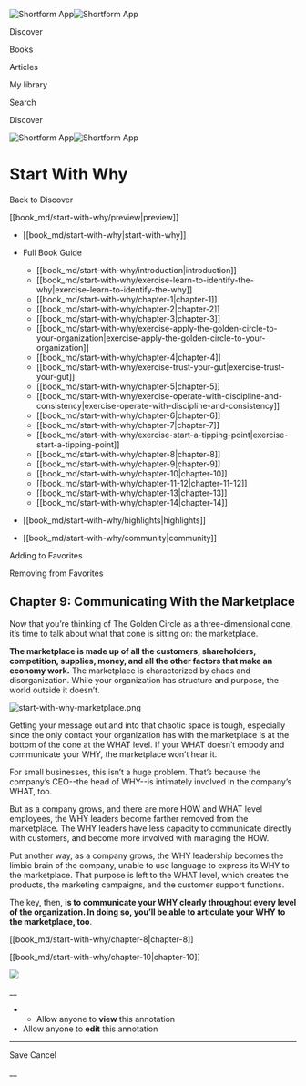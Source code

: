 ![Shortform App](/img/logo.36a2399e.svg)![Shortform App](/img/logo-dark.70c1b072.svg)

Discover

Books

Articles

My library

Search

Discover

![Shortform App](/img/logo.36a2399e.svg)![Shortform App](/img/logo-dark.70c1b072.svg)

# Start With Why

Back to Discover

[[book_md/start-with-why/preview|preview]]

  * [[book_md/start-with-why|start-with-why]]
  * Full Book Guide

    * [[book_md/start-with-why/introduction|introduction]]
    * [[book_md/start-with-why/exercise-learn-to-identify-the-why|exercise-learn-to-identify-the-why]]
    * [[book_md/start-with-why/chapter-1|chapter-1]]
    * [[book_md/start-with-why/chapter-2|chapter-2]]
    * [[book_md/start-with-why/chapter-3|chapter-3]]
    * [[book_md/start-with-why/exercise-apply-the-golden-circle-to-your-organization|exercise-apply-the-golden-circle-to-your-organization]]
    * [[book_md/start-with-why/chapter-4|chapter-4]]
    * [[book_md/start-with-why/exercise-trust-your-gut|exercise-trust-your-gut]]
    * [[book_md/start-with-why/chapter-5|chapter-5]]
    * [[book_md/start-with-why/exercise-operate-with-discipline-and-consistency|exercise-operate-with-discipline-and-consistency]]
    * [[book_md/start-with-why/chapter-6|chapter-6]]
    * [[book_md/start-with-why/chapter-7|chapter-7]]
    * [[book_md/start-with-why/exercise-start-a-tipping-point|exercise-start-a-tipping-point]]
    * [[book_md/start-with-why/chapter-8|chapter-8]]
    * [[book_md/start-with-why/chapter-9|chapter-9]]
    * [[book_md/start-with-why/chapter-10|chapter-10]]
    * [[book_md/start-with-why/chapter-11-12|chapter-11-12]]
    * [[book_md/start-with-why/chapter-13|chapter-13]]
    * [[book_md/start-with-why/chapter-14|chapter-14]]
  * [[book_md/start-with-why/highlights|highlights]]
  * [[book_md/start-with-why/community|community]]



Adding to Favorites 

Removing from Favorites 

## Chapter 9: Communicating With the Marketplace

Now that you’re thinking of The Golden Circle as a three-dimensional cone, it’s time to talk about what that cone is sitting on: the marketplace.

**The marketplace is made up of all the customers, shareholders, competition, supplies, money, and all the other factors that make an economy work.** The marketplace is characterized by chaos and disorganization. While your organization has structure and purpose, the world outside it doesn’t.

![start-with-why-marketplace.png](https://media.shortform.com/images/start-with-why-marketplace.png)

Getting your message out and into that chaotic space is tough, especially since the only contact your organization has with the marketplace is at the bottom of the cone at the WHAT level. If your WHAT doesn’t embody and communicate your WHY, the marketplace won’t hear it.

For small businesses, this isn’t a huge problem. That’s because the company’s CEO--the head of WHY--is intimately involved in the company’s WHAT, too.

But as a company grows, and there are more HOW and WHAT level employees, the WHY leaders become farther removed from the marketplace. The WHY leaders have less capacity to communicate directly with customers, and become more involved with managing the HOW.

Put another way, as a company grows, the WHY leadership becomes the limbic brain of the company, unable to use language to express its WHY to the marketplace. That purpose is left to the WHAT level, which creates the products, the marketing campaigns, and the customer support functions.

The key, then, **is to communicate your WHY clearly throughout every level of the organization. In doing so, you’ll be able to articulate your WHY to the marketplace, too**.

[[book_md/start-with-why/chapter-8|chapter-8]]

[[book_md/start-with-why/chapter-10|chapter-10]]

![](https://bat.bing.com/action/0?ti=56018282&Ver=2&mid=3de9ee24-873d-4e69-a189-c8e12e7b4a52&sid=f30c5e70639211ee87d33f0876d93783&vid=f30c9700639211eeb3a75d830392c94f&vids=0&msclkid=N&pi=0&lg=en-US&sw=800&sh=600&sc=24&nwd=1&tl=Shortform%20%7C%20Book&p=https%3A%2F%2Fwww.shortform.com%2Fapp%2Fbook%2Fstart-with-why%2Fchapter-9&r=&lt=321&evt=pageLoad&sv=1&rn=29175)

__

  *   * Allow anyone to **view** this annotation
  * Allow anyone to **edit** this annotation



* * *

Save Cancel

__



